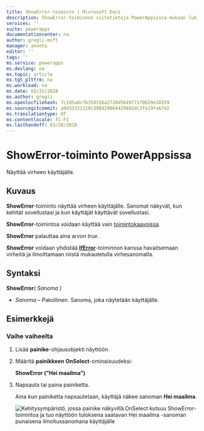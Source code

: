 ```yaml
---
title: ShowError-toiminto | Microsoft Docs
description: ShowError-toiminnon viitetietoja PowerAppsissa mukaan lukien syntaksi ja esimerkkejä
services: ''
suite: powerapps
documentationcenter: na
author: gregli-msft
manager: anneta
editor: ''
tags: ''
ms.service: powerapps
ms.devlang: na
ms.topic: article
ms.tgt_pltfrm: na
ms.workload: na
ms.date: 03/21/2018
ms.author: gregli
ms.openlocfilehash: 7c1d5a8c7b35d316a2720d564977170029e28359
ms.sourcegitcommit: a9d33322228c398d29964429602dc3fe19fa67d2
ms.translationtype: HT
ms.contentlocale: fi-FI
ms.lasthandoff: 03/28/2018
---
```

# <a name="showerror-function-in-powerapps"></a>ShowError-toiminto PowerAppsissa
Näyttää virheen käyttäjälle.

## <a name="description"></a>Kuvaus
**ShowError**-toiminto näyttää virheen käyttäjälle.  Sanomat näkyvät, kun kehität sovellustasi ja kun käyttäjät käyttävät sovellustasi.

**ShowError**-toimintoa voidaan käyttää vain [toimintokaavoissa](../working-with-formulas-in-depth.md).

**ShowError** palauttaa aina arvon *true*.

**ShowError** voidaan yhdistää [**IfError**](function-iferror.md)-toiminnon kanssa havaitsemaan virheitä ja ilmoittamaan niistä mukautetulla virhesanomalla.

## <a name="syntax"></a>Syntaksi
**ShowError**( *Sanoma* )

* *Sanoma* – Pakollinen.  Sanoma, joka näytetään käyttäjälle. 

## <a name="examples"></a>Esimerkkejä

### <a name="step-by-step"></a>Vaihe vaiheelta

1. Lisää **painike**-ohjausobjekti näyttöön.

2. Määritä **painikkeen** **OnSelect**-ominaisuudeksi:

    **ShowError (”Hei maailma”)**

3. Napsauta tai paina painiketta.  

    Aina kun painiketta napsautetaan, käyttäjä näkee sanoman **Hei maailma**.

    ![Kehitysympäristö, jossa painike näkyvillä.OnSelect kutsuu ShowError-toimintoa ja tuo näyttöön tuloksena saatavan Hei maailma -sanoman punaisena ilmoitussanomana käyttäjälle](media/function-showerror/hello-world.png)
